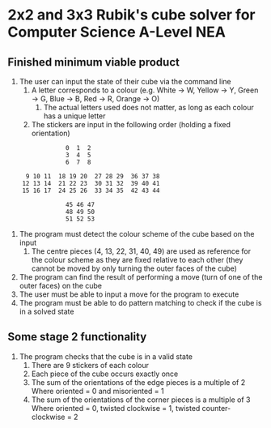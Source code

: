 # 2x2 and 3x3 Rubik's cube solver for Computer Science A-Level NEA

## Finished minimum viable product
1. The user can input the state of their cube via the command line
	1. A letter corresponds to a colour (e.g. White -> W, Yellow -> Y, Green -> G, Blue -> B, Red -> R, Orange -> O)
		1. The actual letters used does not matter, as long as each colour has a unique letter
	1. The stickers are input in the following order (holding a fixed orientation)
```
			    0  1  2
			    3  4  5
			    6  7  8
			
	 9 10 11  18 19 20  27 28 29  36 37 38
	12 13 14  21 22 23  30 31 32  39 40 41
	15 16 17  24 25 26  33 34 35  42 43 44
		
			    45 46 47
			    48 49 50
			    51 52 53
```		
1. The program must detect the colour scheme of the cube based on the input
	1. The centre pieces (4, 13, 22, 31, 40, 49) are used as reference for the colour scheme as they are fixed relative to each other (they cannot be moved by only turning the outer faces of the cube)
1. The program can find the result of performing a move (turn of one of the outer faces) on the cube
1. The user must be able to input a move for the program to execute
1. The program must be able to do pattern matching to check if the cube is in a solved state

## Some stage 2 functionality
1. The program checks that the cube is in a valid state
	1. There are 9 stickers of each colour
	1. Each piece of the cube occurs exactly once
	1. The sum of the orientations of the edge pieces is a multiple of 2
		Where oriented = 0 and misoriented = 1
	1. The sum of the orientations of the corner pieces is a multiple of 3
		Where oriented = 0, twisted clockwise = 1, twisted counter-clockwise = 2
